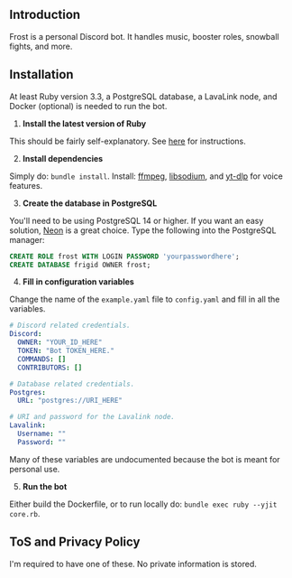 ## Introduction

Frost is a personal Discord bot. It handles music, booster roles, snowball fights, and more.

## Installation

At least Ruby version 3.3, a PostgreSQL database, a LavaLink node, and Docker (optional) is needed to run the bot.

1. **Install the latest version of Ruby**

This should be fairly self-explanatory. See [here](https://www.ruby-lang.org/en/documentation/installation/) for instructions.

2. **Install dependencies**

Simply do: `bundle install`. Install: [ffmpeg](https://www.ffmpeg.org/download.html), [libsodium](https://github.com/shardlab/discordrb/wiki/Installing-libsodium), and [yt-dlp](https://github.com/yt-dlp/yt-dlp) for voice features.

3. **Create the database in PostgreSQL**

You'll need to be using PostgreSQL 14 or higher. If you want an easy solution, [Neon](https://neon.tech/home) is a great choice. Type the following
into the PostgreSQL manager:

```sql
CREATE ROLE frost WITH LOGIN PASSWORD 'yourpasswordhere';
CREATE DATABASE frigid OWNER frost;
```

4. **Fill in configuration variables**

Change the name of the `example.yaml` file to `config.yaml` and fill in all the variables.

```yaml
# Discord related credentials.
Discord:
  OWNER: "YOUR_ID_HERE"
  TOKEN: "Bot TOKEN_HERE."
  COMMANDS: []
  CONTRIBUTORS: []

# Database related credentials.
Postgres:
  URL: "postgres://URI_HERE"

# URI and password for the Lavalink node.
Lavalink:
  Username: ""
  Password: ""
```

Many of these variables are undocumented because the bot is meant for personal use.

5. **Run the bot**

Either build the Dockerfile, or to run locally do: `bundle exec ruby --yjit core.rb`.

## ToS and Privacy Policy

I'm required to have one of these. No private information is stored.
